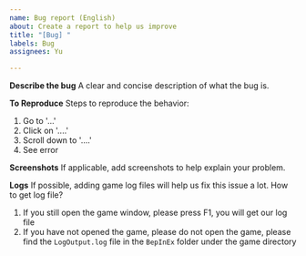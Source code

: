 ```yaml
---
name: Bug report (English)
about: Create a report to help us improve
title: "[Bug] "
labels: Bug
assignees: Yu

---
```


**Describe the bug**
A clear and concise description of what the bug is.

**To Reproduce**
Steps to reproduce the behavior:
1. Go to '...'
2. Click on '....'
3. Scroll down to '....'
4. See error

**Screenshots**
If applicable, add screenshots to help explain your problem.

**Logs**
If possible, adding game log files will help us fix this issue a lot.
How to get log file?
1. If you still open the game window, please press F1, you will get our log file
2. If you have not opened the game, please do not open the game, please find the `LogOutput.log` file in the `BepInEx` folder under the game directory
